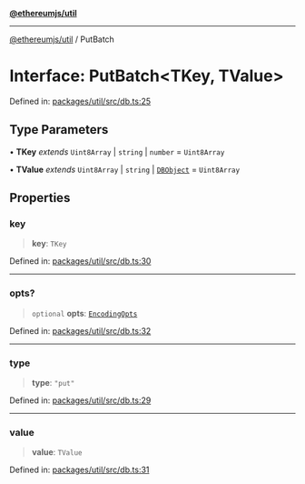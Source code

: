 [**@ethereumjs/util**](../README.md)

***

[@ethereumjs/util](../README.md) / PutBatch

# Interface: PutBatch\<TKey, TValue\>

Defined in: [packages/util/src/db.ts:25](https://github.com/Dargon789/ethereumjs-monorepo/blob/master/packages/util/src/db.ts#L25)

## Type Parameters

• **TKey** *extends* `Uint8Array` \| `string` \| `number` = `Uint8Array`

• **TValue** *extends* `Uint8Array` \| `string` \| [`DBObject`](../type-aliases/DBObject.md) = `Uint8Array`

## Properties

### key

> **key**: `TKey`

Defined in: [packages/util/src/db.ts:30](https://github.com/Dargon789/ethereumjs-monorepo/blob/master/packages/util/src/db.ts#L30)

***

### opts?

> `optional` **opts**: [`EncodingOpts`](../type-aliases/EncodingOpts.md)

Defined in: [packages/util/src/db.ts:32](https://github.com/Dargon789/ethereumjs-monorepo/blob/master/packages/util/src/db.ts#L32)

***

### type

> **type**: `"put"`

Defined in: [packages/util/src/db.ts:29](https://github.com/Dargon789/ethereumjs-monorepo/blob/master/packages/util/src/db.ts#L29)

***

### value

> **value**: `TValue`

Defined in: [packages/util/src/db.ts:31](https://github.com/Dargon789/ethereumjs-monorepo/blob/master/packages/util/src/db.ts#L31)
